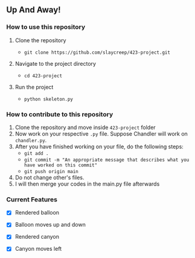 ## Up And Away!

### How to use this repository

1. Clone the repository
    - `git clone https://github.com/slaycreep/423-project.git`

2. Navigate to the project directory
    - `cd 423-project`

3. Run the project
    - `python skeleton.py`

### How to contribute to this repository
1. Clone the repository and move inside `423-project` folder
2. Now work on your respective `.py` file. Suppose Chandler will work on `chandler.py`.
3. After you have finished working on your file, do the following steps:
    - `git add .`
    - `git commit -m "An appropriate message that describes what you have worked on this commit"`
    - `git push origin main`
4. Do not change other's files.
5. I will then merge your codes in the main.py file afterwards

### Current Features

- [x] Rendered balloon
- [x] Balloon moves up and down
- [x] Rendered canyon
- [x] Canyon moves left



